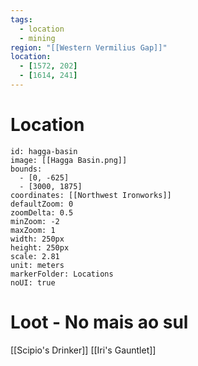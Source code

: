 ```yaml
---
tags:
  - location
  - mining
region: "[[Western Vermilius Gap]]"
location:
  - [1572, 202]
  - [1614, 241]
---
```

# Location
```leaflet
id: hagga-basin
image: [[Hagga Basin.png]]
bounds:
  - [0, -625]
  - [3000, 1875]
coordinates: [[Northwest Ironworks]]
defaultZoom: 0
zoomDelta: 0.5
minZoom: -2
maxZoom: 1
width: 250px
height: 250px
scale: 2.81
unit: meters
markerFolder: Locations
noUI: true
```
# Loot - No mais ao sul
[[Scipio's Drinker]]
[[Iri's Gauntlet]]
